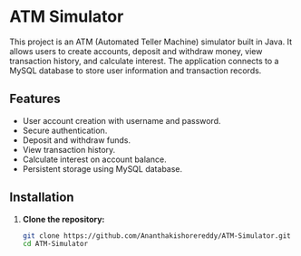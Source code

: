 # ATM Simulator

This project is an ATM (Automated Teller Machine) simulator built in Java. It allows users to create accounts, deposit and withdraw money, view transaction history, and calculate interest. The application connects to a MySQL database to store user information and transaction records.

## Features

- User account creation with username and password.
- Secure authentication.
- Deposit and withdraw funds.
- View transaction history.
- Calculate interest on account balance.
- Persistent storage using MySQL database.

## Installation

1. **Clone the repository:**
   ```bash
   git clone https://github.com/Ananthakishorereddy/ATM-Simulator.git
   cd ATM-Simulator
